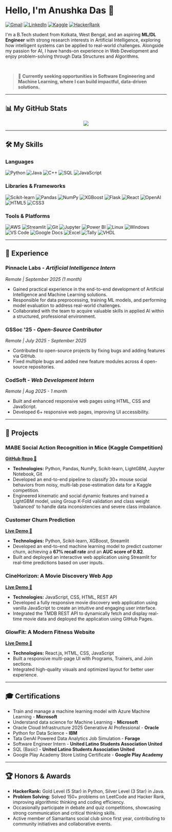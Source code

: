 # Hello, I'm Anushka Das 👋

<p align="left">
  <a href="mailto:anushkadas05das@gmail.com"><img src="https://img.shields.io/badge/Gmail-D14836.svg?style=for-the-badge&logo=gmail&logoColor=white" alt="Gmail"/></a>
  <a href="https://linkedin.com/in/anushka-das-467437316"><img src="https://img.shields.io/badge/LinkedIn-0A66C2.svg?style=for-the-badge&logo=linkedin&logoColor=white" alt="LinkedIn"/></a>
  <a href="https://www.kaggle.com/anushkadas2313002101"><img src="https://img.shields.io/badge/Kaggle-20BEFF.svg?style=for-the-badge&logo=kaggle&logoColor=white" alt="Kaggle"/></a>
  <a href="https://www.hackerrank.com/profile/anushkadas05das"><img src="https://img.shields.io/badge/HackerRank-2EC866.svg?style=for-the-badge&logo=hackerrank&logoColor=white" alt="HackerRank"/></a>
</p>

I'm a B.Tech student from Kolkata, West Bengal, and an aspiring **ML/DL Engineer** with strong research interests in Artificial Intelligence, exploring how intelligent systems can be applied to real-world challenges. Alongside my passion for AI, I have hands-on experience in Web Development and enjoy problem-solving through Data Structures and Algorithms.

<br />

> 🔭 **Currently seeking opportunities in Software Engineering and Machine Learning, where I can build impactful, data-driven solutions.**

---
## 📊 My GitHub Stats

<p align="center">
  <a href="https://github.com/anuraghazra/github-readme-stats">
    <img align="center" src="https://github-readme-stats.vercel.app/api/top-langs/?username=anushkadas-coder&layout=compact&theme=tokyonight&border_radius=5&border_color=30A3DC" />
  </a>
</p>

---
## 🛠️ My Skills

### Languages
<p align="left">
  <img src="https://img.shields.io/badge/Python-3776AB.svg?style=for-the-badge&logo=Python&logoColor=white" alt="Python"/>
  <img src="https://img.shields.io/badge/Java-ED8B00.svg?style=for-the-badge&logo=openjdk&logoColor=white" alt="Java"/>
  <img src="https://img.shields.io/badge/C++-00599C.svg?style=for-the-badge&logo=cplusplus&logoColor=white" alt="C++"/>
  <img src="https://img.shields.io/badge/SQL-4479A1.svg?style=for-the-badge&logo=sql&logoColor=white" alt="SQL"/>
  <img src="https://img.shields.io/badge/JavaScript-F7DF1E.svg?style=for-the-badge&logo=javascript&logoColor=black" alt="JavaScript"/>
</p>

### Libraries & Frameworks
<p align="left">
  <img src="https://img.shields.io/badge/Scikit--learn-F7931E.svg?style=for-the-badge&logo=scikit-learn&logoColor=white" alt="Scikit-learn"/>
  <img src="https://img.shields.io/badge/Pandas-150458.svg?style=for-the-badge&logo=pandas&logoColor=white" alt="Pandas"/>
  <img src="https://img.shields.io/badge/NumPy-013243.svg?style=for-the-badge&logo=numpy&logoColor=white" alt="NumPy"/>
  <img src="https://img.shields.io/badge/XGBoost-006600.svg?style=for-the-badge&logo=xgboost&logoColor=white" alt="XGBoost"/>
  <img src="https://img.shields.io/badge/Flask-000000.svg?style=for-the-badge&logo=flask&logoColor=white" alt="Flask"/>
  <img src="https://img.shields.io/badge/React-61DAFB.svg?style=for-the-badge&logo=react&logoColor=black" alt="React"/>
  <img src="https://img.shields.io/badge/OpenAI-412991.svg?style=for-the-badge&logo=openai&logoColor=white" alt="OpenAI"/>
  <img src="https://img.shields.io/badge/HTML5-E34F26.svg?style=for-the-badge&logo=html5&logoColor=white" alt="HTML5"/>
  <img src="https://img.shields.io/badge/CSS3-1572B6.svg?style=for-the-badge&logo=css3&logoColor=white" alt="CSS3"/>
</p>

### Tools & Platforms
<p align="left">
  <img src="https://img.shields.io/badge/Amazon_AWS-232F3E.svg?style=for-the-badge&logo=amazon-aws&logoColor=white" alt="AWS"/>
  <img src="https://img.shields.io/badge/Streamlit-FF4B4B.svg?style=for-the-badge&logo=streamlit&logoColor=white" alt="Streamlit"/>
  <img src="https://img.shields.io/badge/Git-F05032.svg?style=for-the-badge&logo=git&logoColor=white" alt="Git"/>
  <img src="https://img.shields.io/badge/Jupyter-F37626.svg?style=for-the-badge&logo=jupyter&logoColor=white" alt="Jupyter"/>
  <img src="https://img.shields.io/badge/Power_BI-F2C811.svg?style=for-the-badge&logo=power-bi&logoColor=black" alt="Power BI"/>
  <img src="https://img.shields.io/badge/Linux-FCC624.svg?style=for-the-badge&logo=linux&logoColor=black" alt="Linux"/>
  <img src="https://img.shields.io/badge/Windows-0078D6.svg?style=for-the-badge&logo=windows&logoColor=white" alt="Windows"/>
  <img src="https://img.shields.io/badge/VS_Code-007ACC.svg?style=for-the-badge&logo=visual-studio-code&logoColor=white" alt="VS Code"/>
  <img src="https://img.shields.io/badge/Google_Docs-4285F4.svg?style=for-the-badge&logo=google-docs&logoColor=white" alt="Google Docs"/>
  <img src="https://img.shields.io/badge/Excel-217346.svg?style=for-the-badge&logo=microsoft-excel&logoColor=white" alt="Excel"/>
  <img src="https://img.shields.io/badge/Tally-000000.svg?style=for-the-badge&logo=--&logoColor=white" alt="Tally"/>
  <img src="https://img.shields.io/badge/VHDL-000000.svg?style=for-the-badge&logo=--&logoColor=white" alt="VHDL"/>
</p>

---
## 💼 Experience

### **Pinnacle Labs** - *Artificial Intelligence Intern*
*Remote | September 2025 (1 month)*
* Gained practical experience in the end-to-end development of Artificial Intelligence and Machine Learning solutions.
* Responsible for data preprocessing, training ML models, and performing model evaluation to address real-world challenges.
* Collaborated with the team to acquire valuable skills in applied Al within a structured, professional environment.

### **GSSoc '25** - *Open-Source Contributor*
*Remote | July 2025 - September 2025*
* Contributed to open-source projects by fixing bugs and adding features via GitHub.
* Fixed multiple bugs and added new feature modules across 4 open-source repositories.

### **CodSoft** - *Web Development Intern*
*Remote | Aug 2025 - 1 month*
* Built and enhanced responsive web pages using HTML, CSS and JavaScript.
* Developed 6+ responsive web pages, improving UI accessibility.

---
## 🚀 Projects

### **MABE Social Action Recognition in Mice (Kaggle Competition)**
**[GitHub Repo 🔗](https://github.com/anushkadas-coder/MABE-Mouse-Behavior-Recognition)**
* **Technologies:** Python, Pandas, NumPy, Scikit-learn, LightGBM, Jupyter Notebook, Git
* Developed an end-to-end pipeline to classify 30+ mouse social behaviors from noisy, multi-lab pose-estimation data for a Kaggle competition.
* Engineered kinematic and social dynamic features and trained a LightGBM model, using Group K-Fold validation and class weight 'balanced' to handle data inconsistencies and severe class imbalance.

### **Customer Churn Prediction**
**[Live Demo 🚀](https://customer-churn-prediction-gxtodszh8pjk58rvawbfzg.streamlit.app)**
* **Technologies:** Python, Scikit-learn, XGBoost, Streamlit
* Developed an end-to-end machine learning model to predict customer churn, achieving a **67% recall rate** and an **AUC score of 0.82**.
* Built and deployed an interactive web application using Streamlit for real-time predictions based on user inputs.

### **CineHorizon: A Movie Discovery Web App**
**[Live Demo 🚀](https://anushkadas-coder.github.io/CineHorizon/)**
* **Technologies:** JavaScript, CSS, HTML, REST API
* Developed a fully responsive movie discovery web application using vanilla JavaScript to create an intuitive and engaging user interface.
* Integrated the TMDB REST API to dynamically fetch and display real-time movie data and deployed the application using GitHub Pages.

### **GlowFit: A Modern Fitness Website**
**[Live Demo 🚀](https://anushkadas-coder.github.io/GlowFit/)**
* **Technologies:** React.js, HTML, CSS, JavaScript
* Built a responsive multi-page UI with Programs, Trainers, and Join sections.
* Integrated high-quality visuals and optimized layout for better user experience.

---
## 🎓 Certifications

* Train and manage a machine learning model with Azure Machine Learning - **Microsoft**
* Understand data science for Machine Learning - **Microsoft**
* Oracle Cloud Infrastructure 2025 Generative AI Professional - **Oracle**
* Python for Data Science - **IBM**
* Tata GenAI Powered Data Analytics Job Simulation - **Forage**
* Software Engineer Intern - **United Latino Students Association United**
* SQL (Basic) - **United Latino Students Association United**
* Google Play Academy Store Listing Certificate - **Google Play Academy**

---
## 🏆 Honors & Awards

* **HackerRank:** Gold Level (5 Star) in Python, Silver Level (3 Star) in Java.
* **Problem Solving:** Solved 150+ problems on LeetCode and Hacker Rank, improving algorithmic thinking and coding efficiency.
* Occasionally participate in debate and quiz competitions, showcasing strong communication and critical thinking skills.
* Active member of Samaritans social club since first year, contributing to community initiatives and collaborative events.
